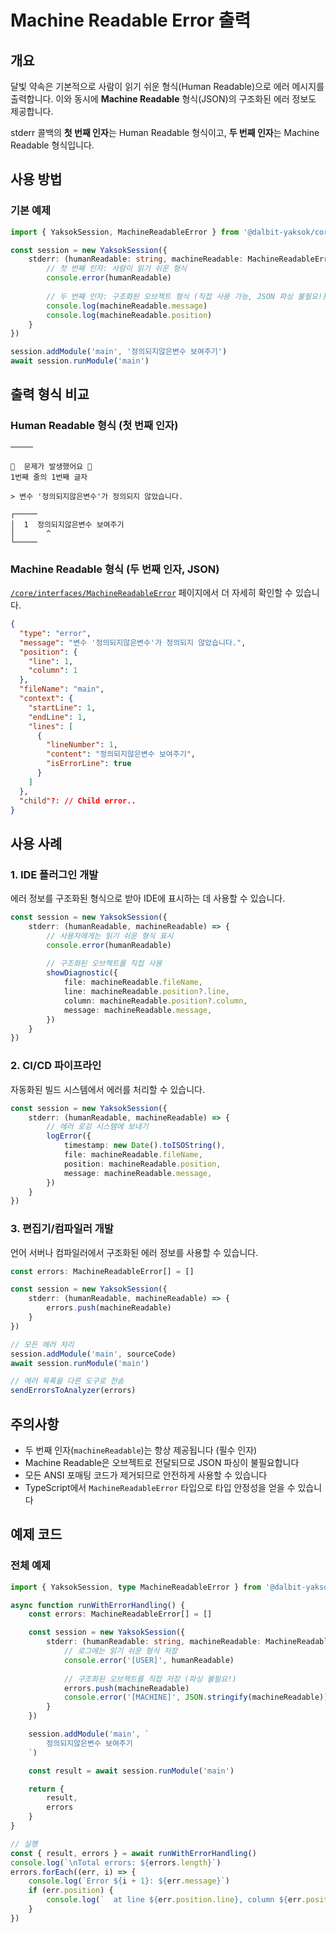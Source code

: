 # Machine Readable Error 출력

## 개요

달빛 약속은 기본적으로 사람이 읽기 쉬운 형식(Human Readable)으로 에러 메시지를 출력합니다. 이와 동시에 **Machine Readable** 형식(JSON)의 구조화된 에러 정보도 제공합니다.

stderr 콜백의 **첫 번째 인자**는 Human Readable 형식이고, **두 번째 인자**는 Machine Readable 형식입니다.

## 사용 방법

### 기본 예제

```typescript
import { YaksokSession, MachineReadableError } from '@dalbit-yaksok/core'

const session = new YaksokSession({
    stderr: (humanReadable: string, machineReadable: MachineReadableError) => {
        // 첫 번째 인자: 사람이 읽기 쉬운 형식
        console.error(humanReadable)
        
        // 두 번째 인자: 구조화된 오브젝트 형식 (직접 사용 가능, JSON 파싱 불필요!)
        console.log(machineReadable.message)
        console.log(machineReadable.position)
    }
})

session.addModule('main', '정의되지않은변수 보여주기')
await session.runModule('main')
```

## 출력 형식 비교

### Human Readable 형식 (첫 번째 인자)

```
─────

🚨  문제가 발생했어요 🚨
1번째 줄의 1번째 글자

> 변수 '정의되지않은변수'가 정의되지 않았습니다.

┌─────
│  1  정의되지않은변수 보여주기
│       ^
└─────
```

### Machine Readable 형식 (두 번째 인자, JSON)

[`/core/interfaces/MachineReadableError`](/api/core/mod/interfaces/MachineReadableError) 페이지에서 더 자세히 확인할 수 있습니다.

```json
{
  "type": "error",
  "message": "변수 '정의되지않은변수'가 정의되지 않았습니다.",
  "position": {
    "line": 1,
    "column": 1
  },
  "fileName": "main",
  "context": {
    "startLine": 1,
    "endLine": 1,
    "lines": [
      {
        "lineNumber": 1,
        "content": "정의되지않은변수 보여주기",
        "isErrorLine": true
      }
    ]
  },
  "child"?: // Child error..
}
```


## 사용 사례

### 1. IDE 플러그인 개발

에러 정보를 구조화된 형식으로 받아 IDE에 표시하는 데 사용할 수 있습니다.

```typescript
const session = new YaksokSession({
    stderr: (humanReadable, machineReadable) => {
        // 사용자에게는 읽기 쉬운 형식 표시
        console.error(humanReadable)
        
        // 구조화된 오브젝트를 직접 사용
        showDiagnostic({
            file: machineReadable.fileName,
            line: machineReadable.position?.line,
            column: machineReadable.position?.column,
            message: machineReadable.message,
        })
    }
})
```

### 2. CI/CD 파이프라인

자동화된 빌드 시스템에서 에러를 처리할 수 있습니다.

```typescript
const session = new YaksokSession({
    stderr: (humanReadable, machineReadable) => {
        // 에러 로깅 시스템에 보내기
        logError({
            timestamp: new Date().toISOString(),
            file: machineReadable.fileName,
            position: machineReadable.position,
            message: machineReadable.message,
        })
    }
})
```

### 3. 편집기/컴파일러 개발

언어 서버나 컴파일러에서 구조화된 에러 정보를 사용할 수 있습니다.

```typescript
const errors: MachineReadableError[] = []

const session = new YaksokSession({
    stderr: (humanReadable, machineReadable) => {
        errors.push(machineReadable)
    }
})

// 모든 에러 처리
session.addModule('main', sourceCode)
await session.runModule('main')

// 에러 목록을 다른 도구로 전송
sendErrorsToAnalyzer(errors)
```

## 주의사항

- 두 번째 인자(`machineReadable`)는 항상 제공됩니다 (필수 인자)
- Machine Readable은 오브젝트로 전달되므로 JSON 파싱이 불필요합니다
- 모든 ANSI 포매팅 코드가 제거되므로 안전하게 사용할 수 있습니다
- TypeScript에서 `MachineReadableError` 타입으로 타입 안정성을 얻을 수 있습니다

## 예제 코드

### 전체 예제

```typescript
import { YaksokSession, type MachineReadableError } from '@dalbit-yaksok/core'

async function runWithErrorHandling() {
    const errors: MachineReadableError[] = []

    const session = new YaksokSession({
        stderr: (humanReadable: string, machineReadable: MachineReadableError) => {
            // 로그에는 읽기 쉬운 형식 저장
            console.error('[USER]', humanReadable)
            
            // 구조화된 오브젝트를 직접 저장 (파싱 불필요!)
            errors.push(machineReadable)
            console.error('[MACHINE]', JSON.stringify(machineReadable))
        }
    })

    session.addModule('main', `
        정의되지않은변수 보여주기
    `)

    const result = await session.runModule('main')

    return {
        result,
        errors
    }
}

// 실행
const { result, errors } = await runWithErrorHandling()
console.log(`\nTotal errors: ${errors.length}`)
errors.forEach((err, i) => {
    console.log(`Error ${i + 1}: ${err.message}`)
    if (err.position) {
        console.log(`  at line ${err.position.line}, column ${err.position.column}`)
    }
})
```
